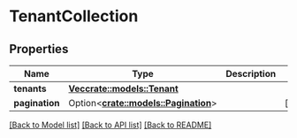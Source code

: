 # TenantCollection

## Properties

Name | Type | Description | Notes
------------ | ------------- | ------------- | -------------
**tenants** | [**Vec<crate::models::Tenant>**](Tenant.md) |  | 
**pagination** | Option<[**crate::models::Pagination**](Pagination.md)> |  | [optional]

[[Back to Model list]](./README.md#documentation-for-models) [[Back to API list]](./README.md#documentation-for-api-endpoints) [[Back to README]](./README.md)


